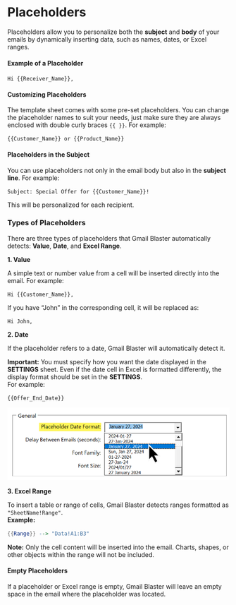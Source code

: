 # Placeholders

Placeholders allow you to personalize both the **subject** and **body** of your emails by dynamically inserting data, such as names, dates, or Excel ranges.

#### Example of a Placeholder

```
Hi {{Receiver_Name}},
```

#### Customizing Placeholders

The template sheet comes with some pre-set placeholders. You can change the placeholder names to suit your needs, just make sure they are always enclosed with double curly braces `{{ }}`. For example:

```
{{Customer_Name}} or {{Product_Name}}
```

#### Placeholders in the Subject

You can use placeholders not only in the email body but also in the **subject line**. For example:

```
Subject: Special Offer for {{Customer_Name}}!
```

This will be personalized for each recipient.

### Types of Placeholders

There are three types of placeholders that Gmail Blaster automatically detects: **Value**, **Date**, and **Excel Range**.

**1. Value**

A simple text or number value from a cell will be inserted directly into the email. For example:

```
Hi {{Customer_Name}},
```

If you have “John” in the corresponding cell, it will be replaced as:

```
Hi John,
```

**2. Date**

If the placeholder refers to a date, Gmail Blaster will automatically detect it.

**Important:** You must specify how you want the date displayed in the **SETTINGS** sheet. Even if the date cell in Excel is formatted differently, the display format should be set in the **SETTINGS**.\
For example:

```
{{Offer_End_Date}}
```

![](<../.gitbook/assets/image (10).png>)

**3. Excel Range**

To insert a table or range of cells, Gmail Blaster detects ranges formatted as `"SheetName!Range"`.\
**Example:**

```mathematica
{{Range}} --> "Data!A1:B3"
```

**Note:** Only the cell content will be inserted into the email. Charts, shapes, or other objects within the range will not be included.

#### Empty Placeholders

If a placeholder or Excel range is empty, Gmail Blaster will leave an empty space in the email where the placeholder was located.
